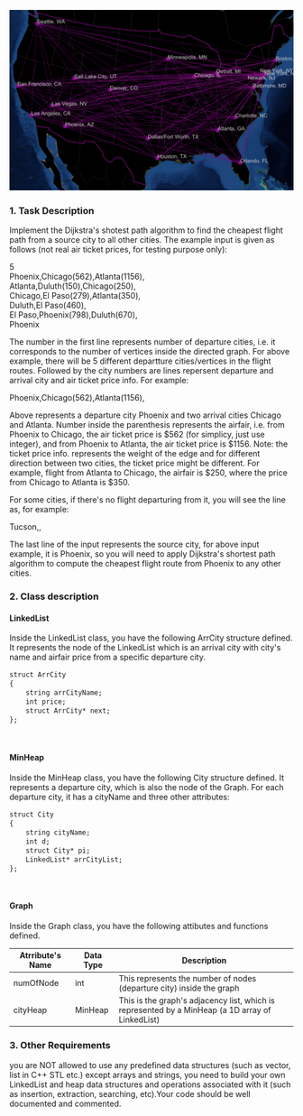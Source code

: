 ![image](https://raw.githubusercontent.com/freecode23/Dijkstra/master/flightPathImage.png)

### 1. Task Description ###


Implement the Dijkstra's shotest path algorithm to find the cheapest flight path from a source city to all other cities.
The example input is given as follows (not real air ticket prices, for testing purpose only):

5<br/>
Phoenix,Chicago(562),Atlanta(1156),<br/>
Atlanta,Duluth(150),Chicago(250),<br/>
Chicago,El Paso(279),Atlanta(350),<br/>
Duluth,El Paso(460),<br/>
El Paso,Phoenix(798),Duluth(670),<br/>
Phoenix<br/>

The number in the first line represents number of departure cities, i.e. it corresponds to the
number of vertices inside the directed graph.
For above example, there will be 5 different departture cities/vertices in the flight routes.
Followed by the city numbers are lines repersent departure and arrival city and air ticket price info.
For example:<br/>

Phoenix,Chicago(562),Atlanta(1156),<br/>

Above represents a departure city Phoenix and two arrival cities Chicago and Atlanta.
Number inside the parenthesis represents the airfair, i.e. from Phoenix to Chicago,
the air ticket price is $562 (for simplicy, just use integer), and from Phoenix to Atlanta, the air ticket price is $1156. Note: the ticket price info. represents the weight of the edge and for different direction between two cities, the ticket price might be different. For example, flight from Atlanta to Chicago, the airfair is $250, where the price from Chicago to Atlanta is $350.

For some cities, if there's no flight departuring from it, you will see the line as, for example:<br/>

Tucson,,<br/>

The last line of the input represents the source city, for above input example, it is Phoenix,
so you will need to apply Dijkstra's shortest path algorithm to compute the cheapest flight route from Phoenix to any other cities.

### 2. Class description <br/>
#### LinkedList <br/>
Inside the LinkedList class, you have the following ArrCity structure defined. It represents the node of the LinkedList which is an arrival city with city's name and airfair price from a specific departure city.

    struct ArrCity
    {
        string arrCityName;
        int price;
        struct ArrCity* next;
    };
<br/>

####  MinHeap <br/>
Inside the MinHeap class, you have the following City structure defined. It represents a departure city, which is also the node of the Graph. For each departure city, it has a cityName and three other attributes:

    struct City
    {
        string cityName;
        int d;
        struct City* pi;
        LinkedList* arrCityList;
    };
<br/>

#### Graph <br/>
Inside the Graph class, you have the following attibutes and functions defined.  

Atrribute's Name | Data Type | Description 
------------ | ------------- |---------------
numOfNode | int |This represents the number of nodes (departure city) inside the graph 
cityHeap | MinHeap | 	This is the graph's adjacency list, which is represented by a MinHeap (a 1D array of LinkedList)

### 3. Other Requirements <br/>
you are NOT allowed to use any predefined data structures (such as vector, list in C++ STL etc.) except arrays and strings, you need to build your own LinkedList and heap data structures and operations associated with it (such as insertion, extraction, searching, etc).Your code should be well documented and commented.
